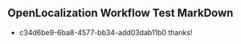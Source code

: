 ## OpenLocalization Workflow Test MarkDown
* c34d6be9-6ba8-4577-bb34-add03dab11b0 
thanks!<!--HONumber=Mar16_HO2-->
